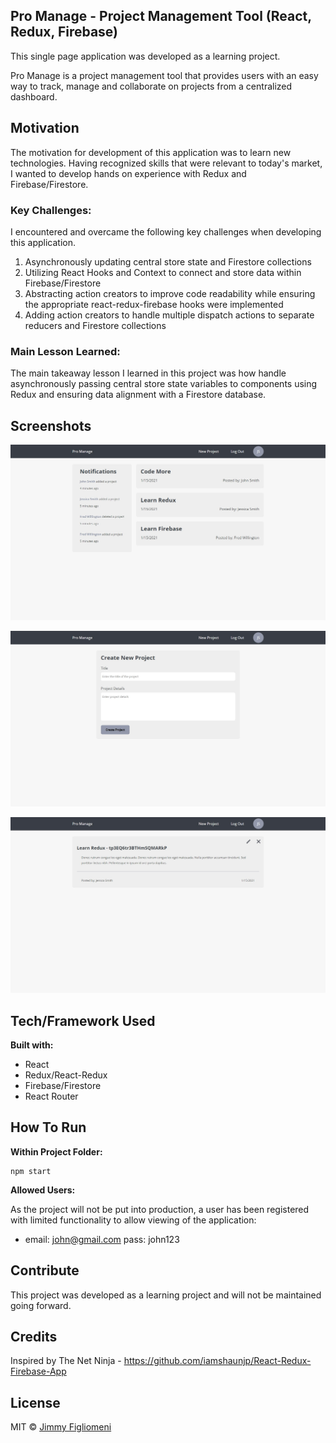 ## Pro Manage - Project Management Tool (React, Redux, Firebase)
This single page application was developed as a learning project. 

Pro Manage is a project management tool that provides users with an easy way to track, manage and collaborate on projects from a centralized dashboard. 

## Motivation
The motivation for development of this application was to learn new technologies. Having recognized skills that were relevant to today's market, I wanted to develop hands on experience with Redux and Firebase/Firestore.

### Key Challenges:
I encountered and overcame the following key challenges when developing this application.
1. Asynchronously updating central store state and Firestore collections
2. Utilizing React Hooks and Context to connect and store data within Firebase/Firestore
3. Abstracting action creators to improve code readability while ensuring the appropriate react-redux-firebase hooks were implemented
4. Adding action creators to handle multiple dispatch actions to separate reducers and Firestore collections

### Main Lesson Learned:
The main takeaway lesson I learned in this project was how handle asynchronously passing central store state variables to components using Redux and ensuring data alignment with a Firestore database.

## Screenshots
![Homepage](homepage-screenshot.jpg)

![Create Project](create-proj-screenshot.jpg)

![Project Details](proj-details-screenshot.jpg)

## Tech/Framework Used
**Built with:**
- React
- Redux/React-Redux
- Firebase/Firestore
- React Router

## How To Run
**Within Project Folder:**
```shell
npm start
```

**Allowed Users:**

As the project will not be put into production, a user has been registered with limited functionality to allow viewing of the application:
 - email: john@gmail.com pass: john123

## Contribute
This project was developed as a learning project and will not be maintained going forward.

## Credits
Inspired by The Net Ninja - 
https://github.com/iamshaunjp/React-Redux-Firebase-App


## License
MIT © [Jimmy Figliomeni]()
